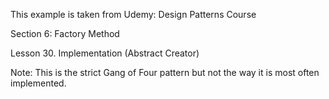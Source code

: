 This example is taken from Udemy: Design Patterns Course

Section 6: Factory Method

Lesson 30. Implementation (Abstract Creator)

Note: This is the strict Gang of Four pattern but not the way it is most often implemented. 